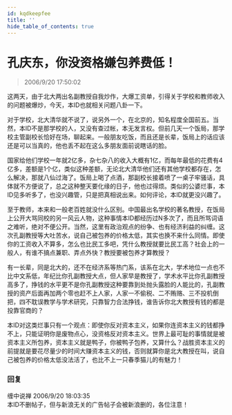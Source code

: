 ```yaml
---
id: kqdkeepfee
title: ''
hide_table_of_contents: true
---
```


# 孔庆东，你没资格嫌包养费低！

> 2006/9/20 17:50:02

这两天，由于北大两出名副教授自我炒作，大爆工资单，引得关于学校和教师收入的问题被爆炒，今天，本ID也就相关问题八卦一下。
 
对于学校，北大清华就不说了，说另外一个，在北京的，知名程度全国前五。当然，本ID不是那学校的人，又没有查过帐，本无发言权。但前几天一个饭局，那学校主管副校长恰好在场，聊起来。一般朋友吃饭，而且还是长辈，饭局上的话应该还是可以当真的，他也丢不起在这么多朋友面前说瞎话的脸。
 
国家给他们学校一年就2亿多，杂七杂八的收入大概有1亿，而每年最低的花费有4亿多，差额是1个亿，类似这种差额，无论北大清华他们还有其他学校都存在，怎么解决，那就八仙过海了。饭局上喝了点酒，那副校长接着喷了一桌子牢骚话，具体就不方便说了，总之这种整天要化缘的日子，他也过得烦。类似的公婆烂事，本ID见多听多了，也没兴趣管，只是把真相说出来。如何评论，本ID就更没兴趣了。
 
至于教师，本来和一般老百姓就没什么区别。中国最出名学校的著名教授，在饭局上公开大骂同校的另一风云人物，这种事情本ID都经历过N多次了，而且所骂词语之难听，绝对不便公开。当然，这里有政治观点的纷争、也有经济利益的纠缠。这次孔副教授等大吐苦水，说自己被包养的价格太低，其实也换不来什么同情。即使你的工资收入不算多，怎么也比民工多吧，凭什么教授就要比民工高？社会上的一般人，有谁不搞点兼职、弄点外快？教授要被包养才算教授？
 
有一长辈，同是北大的，还不在经济系等热门系，该系在北大，学术地位一点也不比中文系低，年纪比你孔副教授大点，但人家早是教授了，学术水平比你孔副教授高多了，挣钱的水平更不是你孔副教授这种要靠到处抛头露脸的人能比的，孔副教授的资产后面再加两个零也赶不上人家，人家一不偷税、二不贿赂、三不投机倒把，四不耽误教学与学术研究，只靠智力合法挣钱，谁告诉你北大教授有钱的都是投靠官商的？
 
本ID对这类烂事只有一个观点：即使你反对资本主义，如果你连资本主义的钱都挣不上，只能证明你是废物点心，没资格反对资本主义。世界上最可耻的事情就是被资本主义所包养，资本主义就是鸭子，你被鸭子包养，又算什么？战胜资本主义的前提就是要花尽量少的时间大赚资本主义的钱，否则就算你是北大教授在叫，说自己被包养的价格太低没法活了，也比不上一只春季猫儿的有魅力！

### 回复

<div class='blog-comment'>
<span class='blog-comment-chan'>缠中说禅</span> 2006/9/20 18:03:35<br/>
本ID不删帖子，但与新浪无关的广告帖子会被新浪删的，各位注意！
</div>